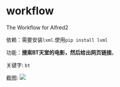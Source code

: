 # workflow
The Workflow for Alfred2

依赖：需要安装`lxml`.使用`pip install lxml`

功能：**搜索BT天堂的电影，然后给出网页链接**。

关键字: `bt`

截图: 
![](http://vaayne.b0.upaiyun.com/img/workflow.png)
